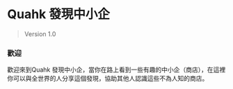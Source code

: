 # Quahk 發現中小企
> Version 1.0
 
### 歡迎

歡迎來到Quahk 發現中小企，當你在路上看到一些有趣的中小企（商店），在這裡你可以與全世界的人分享這個發現，協助其他人認識這些不為人知的商店。
